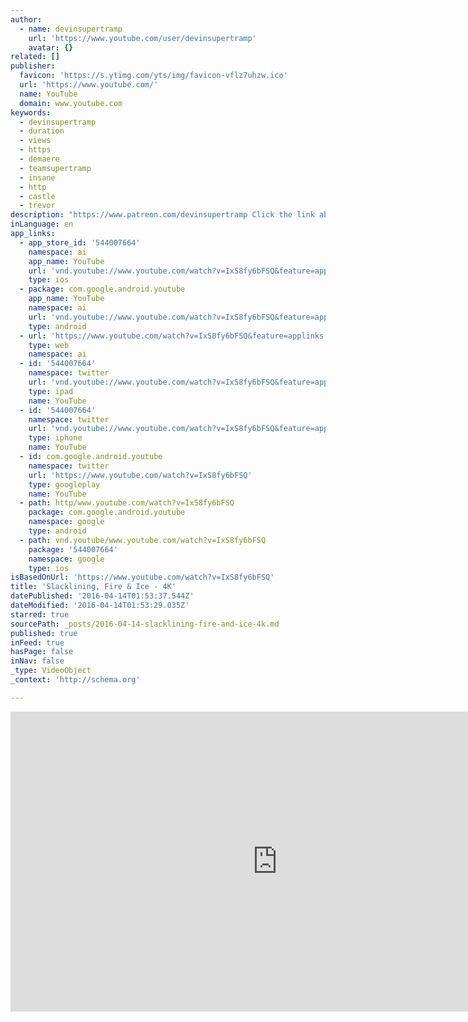 ```yaml
---
author:
  - name: devinsupertramp
    url: 'https://www.youtube.com/user/devinsupertramp'
    avatar: {}
related: []
publisher:
  favicon: 'https://s.ytimg.com/yts/img/favicon-vflz7uhzw.ico'
  url: 'https://www.youtube.com/'
  name: YouTube
  domain: www.youtube.com
keywords:
  - devinsupertramp
  - duration
  - views
  - https
  - demaere
  - teamsupertramp
  - insane
  - http
  - castle
  - trevor
description: "https://www.patreon.com/devinsupertramp Click the link above if you would like to see and help create more non-sponsored videos like this in the future! Watch the behind the scenes in the link below: https://youtu.be/CRoOydp-Hq8 Super thanks to the amazing athletes that helped make this happen. Here's the athletes it featured."
inLanguage: en
app_links:
  - app_store_id: '544007664'
    namespace: ai
    app_name: YouTube
    url: 'vnd.youtube://www.youtube.com/watch?v=IxS8fy6bFSQ&feature=applinks'
    type: ios
  - package: com.google.android.youtube
    app_name: YouTube
    namespace: ai
    url: 'vnd.youtube://www.youtube.com/watch?v=IxS8fy6bFSQ&feature=applinks'
    type: android
  - url: 'https://www.youtube.com/watch?v=IxS8fy6bFSQ&feature=applinks'
    type: web
    namespace: ai
  - id: '544007664'
    namespace: twitter
    url: 'vnd.youtube://www.youtube.com/watch?v=IxS8fy6bFSQ&feature=applinks'
    type: ipad
    name: YouTube
  - id: '544007664'
    namespace: twitter
    url: 'vnd.youtube://www.youtube.com/watch?v=IxS8fy6bFSQ&feature=applinks'
    type: iphone
    name: YouTube
  - id: com.google.android.youtube
    namespace: twitter
    url: 'https://www.youtube.com/watch?v=IxS8fy6bFSQ'
    type: googleplay
    name: YouTube
  - path: http/www.youtube.com/watch?v=IxS8fy6bFSQ
    package: com.google.android.youtube
    namespace: google
    type: android
  - path: vnd.youtube/www.youtube.com/watch?v=IxS8fy6bFSQ
    package: '544007664'
    namespace: google
    type: ios
isBasedOnUrl: 'https://www.youtube.com/watch?v=IxS8fy6bFSQ'
title: 'Slacklining, Fire & Ice - 4K'
datePublished: '2016-04-14T01:53:37.544Z'
dateModified: '2016-04-14T01:53:29.035Z'
starred: true
sourcePath: _posts/2016-04-14-slacklining-fire-and-ice-4k.md
published: true
inFeed: true
hasPage: false
inNav: false
_type: VideoObject
_context: 'http://schema.org'

---
```

<iframe src="https://cdn.embedly.com/widgets/media.html?src=https%3A%2F%2Fwww.youtube.com%2Fembed%2FIxS8fy6bFSQ%3Ffeature%3Doembed&amp;url=https%3A%2F%2Fwww.youtube.com%2Fwatch%3Fv%3DIxS8fy6bFSQ&amp;image=https%3A%2F%2Fi.ytimg.com%2Fvi%2FIxS8fy6bFSQ%2Fhqdefault.jpg&amp;key=b7d04c9b404c499eba89ee7072e1c4f7&amp;type=text%2Fhtml&amp;schema=youtube" width="854" height="480" scrolling="no" frameborder="0" allowfullscreen="allowfullscreen" style=""></iframe>